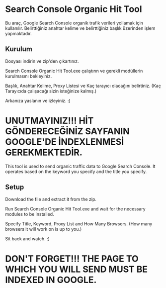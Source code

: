 # Search Console Organic Hit Tool

Bu araç, Google Search Console organik trafik verileri yollamak için kullanılır. Belirttiğiniz anahtar kelime ve belirttiğiniz başlık üzerinden işlem yapmaktadır. 

## Kurulum

Dosyası indirin ve zip'den çıkartınız.

Search Console Organic Hit Tool.exe çalıştırın ve gerekli modüllerin kurulmasını bekleyiniz.

Başlık, Anahtar Kelime, Proxy Listesi ve Kaç tarayıcı olacağını belirtiniz. (Kaç Tarayıcıda çalışacağı sizin isteğinize kalmış.)

Arkanıza yaslanın ve izleyiniz. :)


# UNUTMAYINIZ!!! HİT GÖNDERECEĞİNİZ SAYFANIN GOOGLE'DE İNDEXLENMESİ GEREKMEKTEDİR.


This tool is used to send organic traffic data to Google Search Console. It operates based on the keyword you specify and the title you specify.

## Setup

Download the file and extract it from the zip.

Run Search Console Organic Hit Tool.exe and wait for the necessary modules to be installed.

Specify Title, Keyword, Proxy List and How Many Browsers. (How many browsers it will work on is up to you.)

Sit back and watch. :)


# DON'T FORGET!!! THE PAGE TO WHICH YOU WILL SEND MUST BE INDEXED IN GOOGLE.
